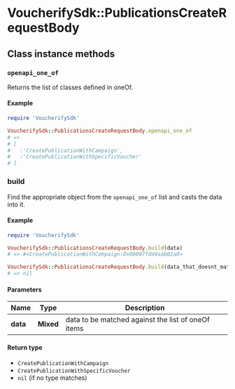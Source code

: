 # VoucherifySdk::PublicationsCreateRequestBody

## Class instance methods

### `openapi_one_of`

Returns the list of classes defined in oneOf.

#### Example

```ruby
require 'VoucherifySdk'

VoucherifySdk::PublicationsCreateRequestBody.openapi_one_of
# =>
# [
#   :'CreatePublicationWithCampaign',
#   :'CreatePublicationWithSpecificVoucher'
# ]
```

### build

Find the appropriate object from the `openapi_one_of` list and casts the data into it.

#### Example

```ruby
require 'VoucherifySdk'

VoucherifySdk::PublicationsCreateRequestBody.build(data)
# => #<CreatePublicationWithCampaign:0x00007fdd4aab02a0>

VoucherifySdk::PublicationsCreateRequestBody.build(data_that_doesnt_match)
# => nil
```

#### Parameters

| Name | Type | Description |
| ---- | ---- | ----------- |
| **data** | **Mixed** | data to be matched against the list of oneOf items |

#### Return type

- `CreatePublicationWithCampaign`
- `CreatePublicationWithSpecificVoucher`
- `nil` (if no type matches)

